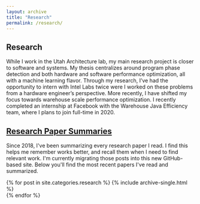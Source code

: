 ```yaml
---
layout: archive
title: "Research"
permalink: /research/
---
```

## Research

While I work in the Utah Architecture lab, my main research project is closer to software and systems. My thesis centralizes around program phase detection and both hardware and software performance optimization, all with a machine learning flavor. Through my research, I’ve had the opportunity to intern with Intel Labs twice were I worked on these problems from a hardware engineer’s perspective. More recently, I have shifted my focus towards warehouse scale performance optimization. I recently completed an internship at Facebook with the Warehouse Java Efficiency team, where I plans to join full-time in 2020. 

<!-- ## Publications

It takes a lot of foundational learning to get to where you ultimately like what you do. Below you'll find my publications -->

## [Research Paper Summaries](/research-papers/)

Since 2018, I've been summarizing every research paper I read. I find this helps
me remember works better, and recall them when I need to find relevant work. I'm
currently migrating those posts into this new GitHub-based site. Below you'll find the most recent papers I've read and summarized.



{% for post in site.categories.research %}
  {% include archive-single.html %}    
{% endfor %}